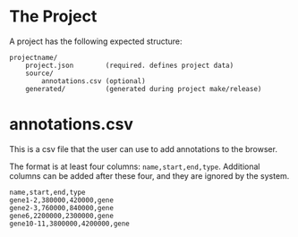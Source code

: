 # The Project

A project has the following expected structure:

```
projectname/
    project.json        (required. defines project data)
    source/
        annotations.csv (optional)
    generated/          (generated during project make/release)

```

# annotations.csv

This is a csv file that the user can use to add annotations to the browser.

The format is at least four columns: `name,start,end,type`. Additional columns can be added after these four, and they are ignored by the system.


```
name,start,end,type
gene1-2,380000,420000,gene
gene2-3,760000,840000,gene
gene6,2200000,2300000,gene
gene10-11,3800000,4200000,gene
```
